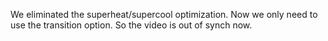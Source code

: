 <!-- Copyright (c) 2016-2019 K Team. All Rights Reserved. -->

We eliminated the superheat/supercool optimization.  Now we only need to use
the transition option.  So the video is out of synch now.
